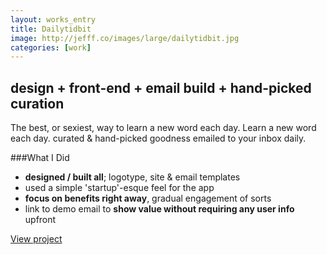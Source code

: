 ```yaml
---
layout: works_entry
title: Dailytidbit
image: http://jefff.co/images/large/dailytidbit.jpg
categories: [work]
---
```


<h2 data-icon="⚒">design + front-end + email build + hand-picked curation</h2>

The best, or sexiest, way to learn a new word each day. Learn a new word each day. curated & hand-picked goodness emailed to your inbox daily.

###What I Did

- **designed / built all**; logotype, site & email templates
- used a simple 'startup'-esque feel for the app
- **focus on benefits right away**, gradual engagement of sorts
- link to demo email to **show value without requiring any user info** upfront

<a href="http://dailytidb.it" class="button" data-icon="✈">View project</a>